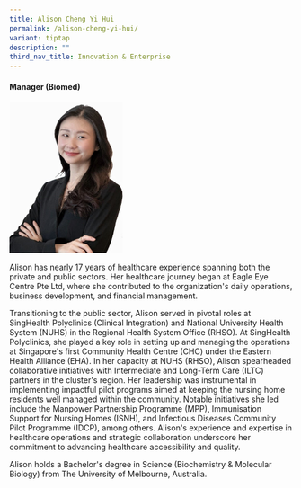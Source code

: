 ```yaml
---
title: Alison Cheng Yi Hui
permalink: /alison-cheng-yi-hui/
variant: tiptap
description: ""
third_nav_title: Innovation & Enterprise
---
```

<h4><strong>Manager (Biomed)</strong></h4>
<div class="isomer-image-wrapper">
<img style="width: 40%;" height="auto" width="100%" alt="" src="/images/About/Our Team/Innovation and Enterprise/StephanieLee_Bio.jpg">
</div>
<p>Alison has nearly 17 years of healthcare experience spanning both the
private and public sectors. Her healthcare journey began at Eagle Eye Centre
Pte Ltd, where she contributed to the organization's daily operations,
business development, and financial management.</p>
<p>Transitioning to the public sector, Alison served in pivotal roles at
SingHealth Polyclinics (Clinical Integration) and National University Health
System (NUHS) in the Regional Health System Office (RHSO). At SingHealth
Polyclinics, she played a key role in setting up and managing the operations
at Singapore's first Community Health Centre (CHC) under the Eastern Health
Alliance (EHA). In her capacity at NUHS (RHSO), Alison spearheaded collaborative
initiatives with Intermediate and Long-Term Care (ILTC) partners in the
cluster's region. Her leadership was instrumental in implementing impactful
pilot programs aimed at keeping the nursing home residents well managed
within the community. Notable initiatives she led include the Manpower
Partnership Programme (MPP), Immunisation Support for Nursing Homes (ISNH),
and Infectious Diseases Community Pilot Programme (IDCP), among others.
Alison's experience and expertise in healthcare operations and strategic
collaboration underscore her commitment to advancing healthcare accessibility
and quality.</p>
<p>Alison holds a Bachelor's degree in Science (Biochemistry &amp; Molecular
Biology) from The University of Melbourne, Australia.</p>